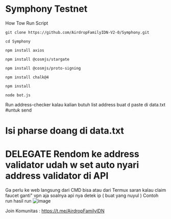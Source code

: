 # Symphony Testnet 
How Tow Run Script 
```
git clone https://github.com/AirdropFamilyIDN-V2-0/Symphony.git
```
```
cd Symphony
```
```
npm install axios
```
```
npm install @cosmjs/stargate
```
```
npm install @cosmjs/proto-signing
```
```
npm install chalk@4
```
```
npm install
```
```
node bot.js
```
Run address-checker kalau kalian butuh list address buat d paste di data.txt #untuk send
# Isi pharse doang di data.txt
# DELEGATE Rendom ke address validator udah w set auto nyari address validator di API
Ga perlu ke web langsung dari CMD bisa atau dari Termux 
saran kalau claim faucet ganti" vpn aja soalnya api nya detek ip ( buat yang nuyul )
Contoh run hasil run
![image](https://github.com/user-attachments/assets/4d7e007f-f141-436d-8742-e82ab1749017)


Join Komunitas : https://t.me/AirdropFamilyIDN
